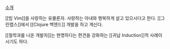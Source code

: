 [소개](https://johngrib.github.io/about/)

[[빔 Vim]]을 사랑하는 유물론자. 사랑하는 아내와 행복하게 살고 있으시다고 한다. [[그린랩스]]에서 [[Clojure 백엔드]] 개발을 하고 계신다.

[[철학과를 나온 개발자]]는 현명하다는 편견을 강화하는 [[귀납 Induction]]적 사례이시기도 하다.
